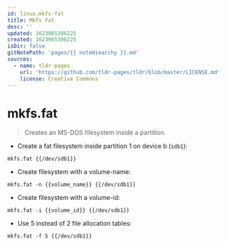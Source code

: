 ```yaml
---
id: linux.mkfs-fat
title: Mkfs Fat
desc: ''
updated: 1623965306225
created: 1623965306225
isDir: false
gitNotePath: 'pages/{{ noteHiearchy }}.md'
sources:
  - name: tldr-pages
    url: 'https://github.com/tldr-pages/tldr/blob/master/LICENSE.md'
    license: Creative Commons
---
```

# mkfs.fat

> Creates an MS-DOS filesystem inside a partition.

- Create a fat filesystem inside partition 1 on device b (`sdb1`):

`mkfs.fat {{/dev/sdb1}}`

- Create filesystem with a volume-name:

`mkfs.fat -n {{volume_name}} {{/dev/sdb1}}`

- Create filesystem with a volume-id:

`mkfs.fat -i {{volume_id}} {{/dev/sdb1}}`

- Use 5 instead of 2 file allocation tables:

`mkfs.fat -f 5 {{/dev/sdb1}}`

